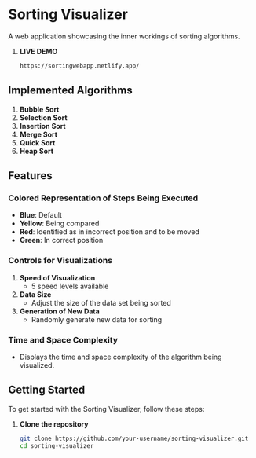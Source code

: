 # Sorting Visualizer

A web application showcasing the inner workings of sorting algorithms.

1. **LIVE DEMO**
   ```sh
   https://sortingwebapp.netlify.app/

## Implemented Algorithms

1. **Bubble Sort**
2. **Selection Sort**
3. **Insertion Sort**
4. **Merge Sort**
5. **Quick Sort**
6. **Heap Sort**

## Features

### Colored Representation of Steps Being Executed

- **Blue**: Default
- **Yellow**: Being compared
- **Red**: Identified as in incorrect position and to be moved
- **Green**: In correct position

### Controls for Visualizations

1. **Speed of Visualization**
   - 5 speed levels available
2. **Data Size**
   - Adjust the size of the data set being sorted
3. **Generation of New Data**
   - Randomly generate new data for sorting

### Time and Space Complexity

- Displays the time and space complexity of the algorithm being visualized.

## Getting Started

To get started with the Sorting Visualizer, follow these steps:

1. **Clone the repository**
   ```sh
   git clone https://github.com/your-username/sorting-visualizer.git
   cd sorting-visualizer
